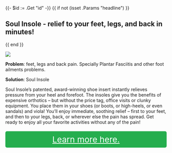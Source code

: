 {{- $id := .Get "id" -}}
{{ if not (isset .Params "headline") }}
## Soul Insole - relief to your feet, legs, and back in minutes!

{{ end }}

[![](/list/xy-find-it-title.jpg)](https://t.gadgetadvisers.com/click/{{$id}})

**Problem**: feet, legs and back pain. Specially Plantar Fasciitis and other foot ailments problems.

**Solution**: Soul Insole

Soul Insole’s patented, award-winning shoe insert instantly relieves pressure from your heel and forefoot.
The insoles give you the benefits of expensive orthotics – but without the price tag, office visits or clunky equipment. You place them in your shoes (or boots, or high-heels, or even sandals) and viola! You’ll enjoy immediate, soothing relief – first to your feet, and then to your legs, back, or wherever else the pain has spread.
Get ready to enjoy all your favorite activities without any of the pain!

<a href="(https://t.gadgetadvisers.com/click/{{$id}})" style="color: white;">
   <div style="text-align:center;background-color:#25ae4e;margin-bottom:20px;margin-top:20px;width: 100%;-webkit-border-radius: 5px;">
      <div style="color: white; padding: 10px;font-size: 26px;">
         Learn more here.
      </div>
   </div>
</a>